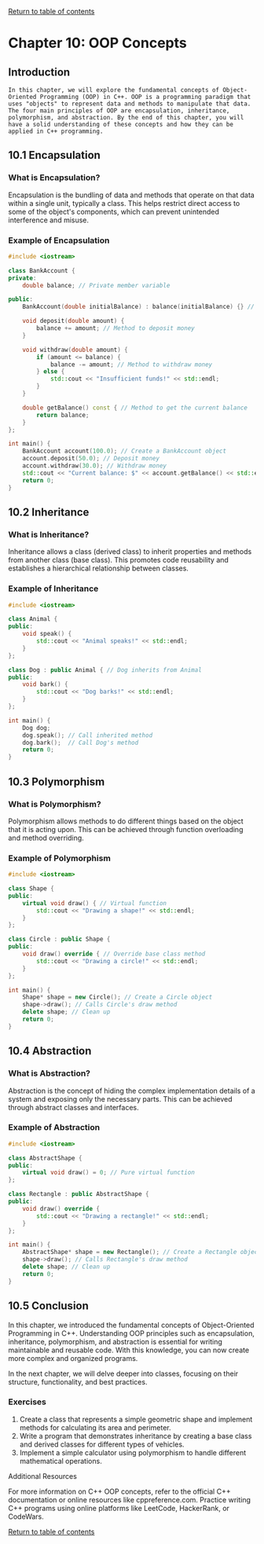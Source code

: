 
[Return to table of contents](TableOfContents.md)

# Chapter 10: OOP Concepts

## Introduction

    In this chapter, we will explore the fundamental concepts of Object-Oriented Programming (OOP) in C++. OOP is a programming paradigm that uses "objects" to represent data and methods to manipulate that data. The four main principles of OOP are encapsulation, inheritance, polymorphism, and abstraction. By the end of this chapter, you will have a solid understanding of these concepts and how they can be applied in C++ programming.

## 10.1 Encapsulation

### What is Encapsulation?

Encapsulation is the bundling of data and methods that operate on that data within a single unit, typically a class. This helps restrict direct access to some of the object's components, which can prevent unintended interference and misuse.

### Example of Encapsulation

```cpp
#include <iostream>

class BankAccount {
private:
    double balance; // Private member variable

public:
    BankAccount(double initialBalance) : balance(initialBalance) {} // Constructor

    void deposit(double amount) {
        balance += amount; // Method to deposit money
    }

    void withdraw(double amount) {
        if (amount <= balance) {
            balance -= amount; // Method to withdraw money
        } else {
            std::cout << "Insufficient funds!" << std::endl;
        }
    }

    double getBalance() const { // Method to get the current balance
        return balance;
    }
};

int main() {
    BankAccount account(100.0); // Create a BankAccount object
    account.deposit(50.0); // Deposit money
    account.withdraw(30.0); // Withdraw money
    std::cout << "Current balance: $" << account.getBalance() << std::endl; // Output balance
    return 0;
}
```

## 10.2 Inheritance

### What is Inheritance?

Inheritance allows a class (derived class) to inherit properties and methods from another class (base class). This promotes code reusability and establishes a hierarchical relationship between classes.

### Example of Inheritance

```cpp
#include <iostream>

class Animal {
public:
    void speak() {
        std::cout << "Animal speaks!" << std::endl;
    }
};

class Dog : public Animal { // Dog inherits from Animal
public:
    void bark() {
        std::cout << "Dog barks!" << std::endl;
    }
};

int main() {
    Dog dog;
    dog.speak(); // Call inherited method
    dog.bark();  // Call Dog's method
    return 0;
}
```

## 10.3 Polymorphism

### What is Polymorphism?

Polymorphism allows methods to do different things based on the object that it is acting upon. This can be achieved through function overloading and method overriding.

### Example of Polymorphism

```cpp
#include <iostream>

class Shape {
public:
    virtual void draw() { // Virtual function
        std::cout << "Drawing a shape!" << std::endl;
    }
};

class Circle : public Shape {
public:
    void draw() override { // Override base class method
        std::cout << "Drawing a circle!" << std::endl;
    }
};

int main() {
    Shape* shape = new Circle(); // Create a Circle object
    shape->draw(); // Calls Circle's draw method
    delete shape; // Clean up
    return 0;
}
```

## 10.4 Abstraction

### What is Abstraction?

Abstraction is the concept of hiding the complex implementation details of a system and exposing only the necessary parts. This can be achieved through abstract classes and interfaces.

### Example of Abstraction

```cpp
#include <iostream>

class AbstractShape {
public:
    virtual void draw() = 0; // Pure virtual function
};

class Rectangle : public AbstractShape {
public:
    void draw() override {
        std::cout << "Drawing a rectangle!" << std::endl;
    }
};

int main() {
    AbstractShape* shape = new Rectangle(); // Create a Rectangle object
    shape->draw(); // Calls Rectangle's draw method
    delete shape; // Clean up
    return 0;
}
```

## 10.5 Conclusion

In this chapter, we introduced the fundamental concepts of Object-Oriented Programming in C++. Understanding OOP principles such as encapsulation, inheritance, polymorphism, and abstraction is essential for writing maintainable and reusable code. With this knowledge, you can now create more complex and organized programs.

In the next chapter, we will delve deeper into classes, focusing on their structure, functionality, and best practices.

### Exercises

1. Create a class that represents a simple geometric shape and implement methods for calculating its area and perimeter.
2. Write a program that demonstrates inheritance by creating a base class and derived classes for different types of vehicles.
3. Implement a simple calculator using polymorphism to handle different mathematical operations.

Additional Resources

For more information on C++ OOP concepts, refer to the official C++ documentation or online resources like cppreference.com.
Practice writing C++ programs using online platforms like LeetCode, HackerRank, or CodeWars.

[Return to table of contents](TableOfContents.md)


